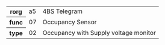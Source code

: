 <table>
    <tr>
      <th>rorg</th>
      <td>a5</td>
      <td>4BS Telegram</td>
    </tr>
    <tr>
      <th>func</th>
      <td>07</td>
      <td>Occupancy Sensor</td>
    </tr>
    <tr>
      <th>type</th>
      <td>02</td>
      <td>Occupancy with Supply voltage monitor</td>
    </tr>
  </table>